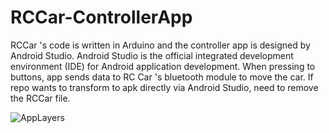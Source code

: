 # RCCar-ControllerApp
RCCar 's code is written in Arduino and the controller app is designed by Android Studio. Android Studio is the official integrated development environment (IDE) 
for Android application development.  When pressing to buttons, app sends data to RC Car 's bluetooth module to move the car. If repo wants to transform to 
apk directly via Android Studio, need to remove the RCCar file.

![AppLayers](https://user-images.githubusercontent.com/45393463/94326945-614d3c00-ffb0-11ea-911a-479d8e960379.png)


